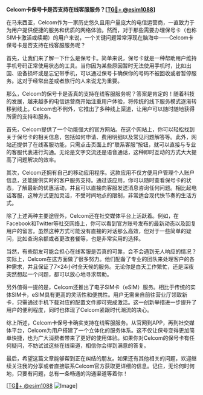 **Celcom卡保号卡是否支持在线客服服务？[[TG💪+ @esim1088](https://t.me/s/esim1088)]**

在马来西亚，Celcom作为一家历史悠久且用户量庞大的电信运营商，一直致力于为用户提供便捷的服务和优质的网络体验。然而，对于那些需要办理保号卡（也称SIM卡激活或续期）的用户来说，一个关键问题常常浮现在脑海中——Celcom卡保号卡是否支持在线客服服务呢？

首先，让我们来了解一下什么是保号卡。简单来说，保号卡就是一种帮助用户维持手机号码正常使用状态的工具。当你因为某些原因暂时无法使用手机时，比如出国、设备损坏或是忘记带手机，可以通过保号卡确保你的号码不被回收或者暂停服务。这对于经常出差或者旅行的人来说尤为重要。

那么，Celcom的保号卡是否真的支持在线客服服务呢？答案是肯定的！随着科技的发展，越来越多的电信运营商开始注重用户体验，将传统的线下服务模式逐渐转移到线上。Celcom也不例外，它推出了多种线上渠道，让用户可以随时随地获得所需的支持和服务。

首先，Celcom提供了一个功能强大的官方网站。在这个网站上，你可以轻松找到关于保号卡的相关信息，包括如何申请、费用明细以及常见问题解答等。此外，网站还提供了在线客服功能，只需点击页面上的“联系客服”按钮，就可以直接与专业的客服代表进行沟通。无论是文字交流还是语音通话，这种即时互动的方式大大提高了问题解决的效率。

其次，Celcom还拥有自己的移动应用程序。这款应用不仅方便用户管理个人账户信息，还能提供实时的客户服务支持。通过该应用，你可以随时查看保号卡的状态，了解最新的优惠活动，并且可以直接向客服发送消息咨询任何问题。相比起电话客服，这种方式更加灵活，不受时间地点的限制，非常适合现代快节奏的生活方式。

除了上述两种主要途径外，Celcom还在社交媒体平台上活跃着。例如，在Facebook和Twitter等社交网络上，你可以看到官方账号发布的最新动态以及回复用户的留言。虽然这种方式可能没有直接的对话那么高效，但对于一些简单的疑问，比如查询余额或者更改套餐等，也是非常实用的选择。

当然，有些朋友可能会担心在线客服是否真的可靠，会不会遇到无人响应的情况？实际上，Celcom在这方面做了很多努力。他们配备了专业的团队来处理客户的各种需求，并且保证了7×24小时全天候的服务。无论你是白天工作繁忙，还是深夜突然想起一个问题，都可以放心地寻求帮助。

另外值得一提的是，Celcom还推出了电子SIM卡（eSIM）服务。相比于传统的实体SIM卡，eSIM具有更高的灵活性和便携性。用户无需亲自前往营业厅领取新卡，只需通过手机下载对应的配置文件即可完成激活。这一创新举措进一步提升了用户的便利程度，同时也体现了Celcom紧跟时代潮流的决心。

综上所述，Celcom卡保号卡确实支持在线客服服务。从官网到APP，再到社交媒体平台，Celcom为用户搭建了一个立体化的服务体系。这不仅让保号变得更加简单快捷，也为广大消费者带来了更好的使用体验。如果你对Celcom的保号卡有任何疑问，不妨试试这些在线渠道，相信你会得到满意的答复。

最后，希望这篇文章能够帮到正在纠结的朋友。如果还有其他相关的问题，欢迎继续关注我的分享或者直接联系Celcom官方获取更详细的信息。记住，无论何时何地，只要有问题，总有一条畅通的沟通渠道等着你！

[[TG💪+ @esim1088](https://t.me/s/esim1088) ![Image](https://i.postimg.cc/4NQfJmqS/Snipaste-2025-05-13-00-14-12.png)]